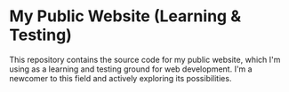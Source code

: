 # My Public Website (Learning & Testing)

This repository contains the source code for my public website, which I'm using as a learning and testing ground for web development. I'm a newcomer to this field and actively exploring its possibilities.
